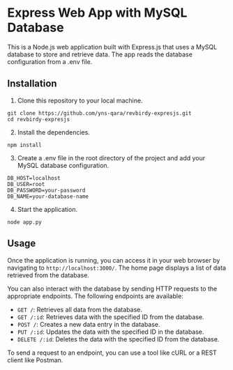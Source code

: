 # Express Web App with MySQL Database

This is a Node.js web application built with Express.js that uses a MySQL database to store and retrieve data. The app reads the database configuration from a .env file.

## Installation

1. Clone this repository to your local machine.

```
git clone https://github.com/yns-qara/revbirdy-expresjs.git
cd revbirdy-expresjs
```

2. Install the dependencies.

```
npm install
```

3. Create a .env file in the root directory of the project and add your MySQL database configuration.

```
DB_HOST=localhost
DB_USER=root
DB_PASSWORD=your-password
DB_NAME=your-database-name
```

4. Start the application.

```
node app.py
```


## Usage

Once the application is running, you can access it in your web browser by navigating to `http://localhost:3000/`. The home page displays a list of data retrieved from the database.

You can also interact with the database by sending HTTP requests to the appropriate endpoints. The following endpoints are available:

- `GET /`: Retrieves all data from the database.
- `GET /:id`: Retrieves data with the specified ID from the database.
- `POST /`: Creates a new data entry in the database.
- `PUT /:id`: Updates the data with the specified ID in the database.
- `DELETE /:id`: Deletes the data with the specified ID from the database.

To send a request to an endpoint, you can use a tool like cURL or a REST client like Postman.



